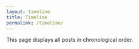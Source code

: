 ```yaml
---
layout: timeline
title: Timeline
permalink: /timeline/
---
```


This page displays all posts in chronological order.
